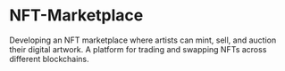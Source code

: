 # NFT-Marketplace
Developing an NFT marketplace where artists can mint, sell, and auction their digital artwork. A  platform for trading and swapping NFTs across different blockchains.
